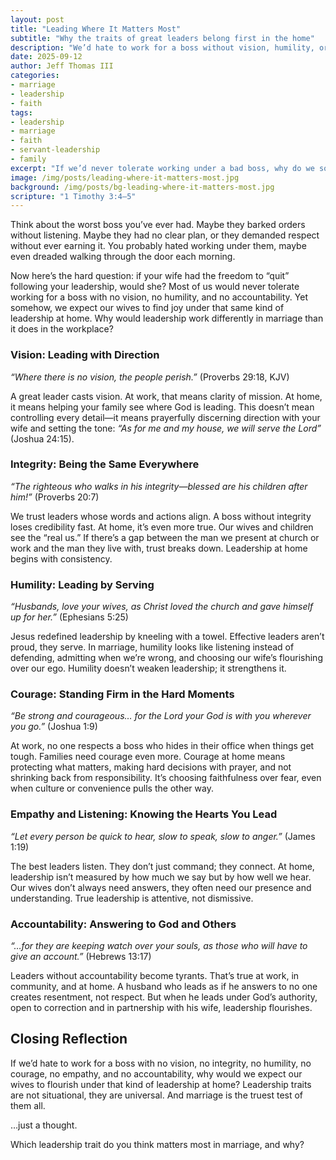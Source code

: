 ```yaml
---
layout: post
title: "Leading Where It Matters Most"
subtitle: "Why the traits of great leaders belong first in the home"
description: "We’d hate to work for a boss without vision, humility, or integrity—so why do we think our wives should thrive under that same kind of leadership at home?"
date: 2025-09-12
author: Jeff Thomas III
categories:  
- marriage  
- leadership  
- faith
tags:
- leadership
- marriage
- faith
- servant-leadership
- family
excerpt: "If we’d never tolerate working under a bad boss, why do we sometimes expect our wives to endure that same kind of leadership at home?"
image: /img/posts/leading-where-it-matters-most.jpg
background: /img/posts/bg-leading-where-it-matters-most.jpg
scripture: "1 Timothy 3:4–5"
---
```


Think about the worst boss you’ve ever had. Maybe they barked orders without listening. Maybe they had no clear plan, or they demanded respect without ever earning it. You probably hated working under them, maybe even dreaded walking through the door each morning.  

Now here’s the hard question: if your wife had the freedom to “quit” following your leadership, would she? Most of us would never tolerate working for a boss with no vision, no humility, and no accountability. Yet somehow, we expect our wives to find joy under that same kind of leadership at home. Why would leadership work differently in marriage than it does in the workplace?  


### Vision: Leading with Direction  
*“Where there is no vision, the people perish.”* (Proverbs 29:18, KJV)  

A great leader casts vision. At work, that means clarity of mission. At home, it means helping your family see where God is leading. This doesn’t mean controlling every detail—it means prayerfully discerning direction with your wife and setting the tone: *“As for me and my house, we will serve the Lord”* (Joshua 24:15).  


### Integrity: Being the Same Everywhere  
*“The righteous who walks in his integrity—blessed are his children after him!”* (Proverbs 20:7)  

We trust leaders whose words and actions align. A boss without integrity loses credibility fast. At home, it’s even more true. Our wives and children see the “real us.” If there’s a gap between the man we present at church or work and the man they live with, trust breaks down. Leadership at home begins with consistency.  


### Humility: Leading by Serving  
*“Husbands, love your wives, as Christ loved the church and gave himself up for her.”* (Ephesians 5:25)  

Jesus redefined leadership by kneeling with a towel. Effective leaders aren’t proud, they serve. In marriage, humility looks like listening instead of defending, admitting when we’re wrong, and choosing our wife’s flourishing over our ego. Humility doesn’t weaken leadership; it strengthens it.  


### Courage: Standing Firm in the Hard Moments  
*“Be strong and courageous… for the Lord your God is with you wherever you go.”* (Joshua 1:9)  

At work, no one respects a boss who hides in their office when things get tough. Families need courage even more. Courage at home means protecting what matters, making hard decisions with prayer, and not shrinking back from responsibility. It’s choosing faithfulness over fear, even when culture or convenience pulls the other way.  


### Empathy and Listening: Knowing the Hearts You Lead  
*“Let every person be quick to hear, slow to speak, slow to anger.”* (James 1:19)  

The best leaders listen. They don’t just command; they connect. At home, leadership isn’t measured by how much we say but by how well we hear. Our wives don’t always need answers, they often need our presence and understanding. True leadership is attentive, not dismissive.  


### Accountability: Answering to God and Others  
*“…for they are keeping watch over your souls, as those who will have to give an account.”* (Hebrews 13:17)  

Leaders without accountability become tyrants. That’s true at work, in community, and at home. A husband who leads as if he answers to no one creates resentment, not respect. But when he leads under God’s authority, open to correction and in partnership with his wife, leadership flourishes.  


## Closing Reflection  
If we’d hate to work for a boss with no vision, no integrity, no humility, no courage, no empathy, and no accountability, why would we expect our wives to flourish under that kind of leadership at home? Leadership traits are not situational, they are universal. And marriage is the truest test of them all.  

…just a thought.  

Which leadership trait do you think matters most in marriage, and why?

<!--stackedit_data:
eyJoaXN0b3J5IjpbMTg5MTUyNzM4MV19
-->